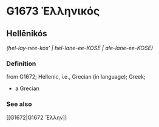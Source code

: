 # G1673 Ἑλληνικός

## Hellēnikós

_(hel-lay-nee-kos' | hel-lane-ee-KOSE | ale-lane-ee-KOSE)_

### Definition

from G1672; Hellenic, i.e., Grecian (in language); Greek; 

- a Grecian

### See also

[[G1672|G1672 Ἕλλην]]

